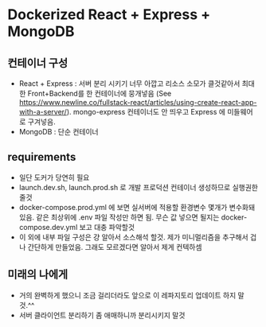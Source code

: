 # Dockerized React + Express + MongoDB

## 컨테이너 구성

- React + Express : 서버 분리 시키기 너무 아깝고 리소스 소모가 클것같아서 최대한 Front+Backend를 한 컨테이너에 뭉개넣음 (See https://www.newline.co/fullstack-react/articles/using-create-react-app-with-a-server/). mongo-express 컨테이너도 안 띄우고 Express 에 미들웨어로 구겨넣음.
- MongoDB : 단순 컨테이너

## requirements

- 일단 도커가 당연히 필요
- launch.dev.sh, launch.prod.sh 로 개발 프로덕션 컨테이너 생성하므로 실행권한 줄것
- docker-compose.prod.yml 에 보면 실서버에 적용할 환경변수 몇개가 변수화돼있음. 같은 최상위에 .env 파일 작성만 하면 됨. 무슨 값 넣으면 될지는 docker-compose.dev.yml 보고 대충 파악할것
- 이 외에 내부 파일 구성은 걍 알아서 소스해석 할것. 제가 미니멀리즘을 추구해서 겁나 간단하게 만들었음. 그래도 모르겠다면 알아서 제게 컨텍하셈

## 미래의 나에게
- 거의 완벽하게 했으니 조금 걸리더라도 앞으로 이 레파지토리 업데이트 하지 말것.^^
- 서버 클라이언트 분리하기 좀 애매하니까 분리시키지 말것
